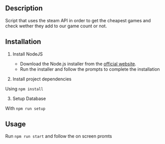 ## Description
Script that uses the steam API in order to get the cheapest games and check wether they add to our game count or not.

## Installation

1. Install NodeJS
    - Download the Node.js installer from the [official website](https://nodejs.org/en/download/).
    - Run the installer and follow the prompts to complete the installation

2. Install project dependencies

Using ```npm install```

3. Setup Database

With ```npm run setup```

## Usage

Run ```npm run start``` and follow the on screen promts
